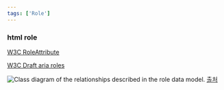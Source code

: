 ```yaml
---
tags: ['Role']
---
```


### html role

[W3C RoleAttribute](https://www.w3.org/WAI/PF/HTML/wiki/RoleAttribute)

[W3C Draft aria roles](https://www.w3.org/WAI/PF/aria/roles)

![Class diagram of the relationships described in the role data model.](https://www.w3.org/TR/wai-aria-1.1/img/rdf_model.svg) [출처](https://www.w3.org/TR/wai-aria-1.1/)
